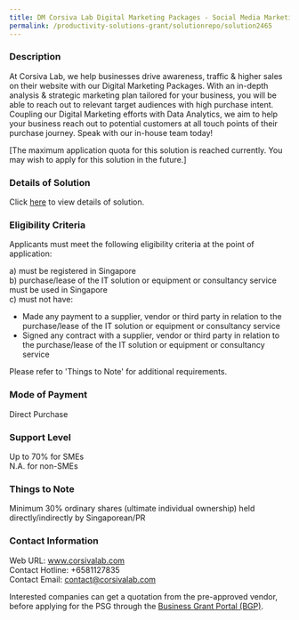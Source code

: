 ```yaml
---
title: DM Corsiva Lab Digital Marketing Packages - Social Media Marketing & Photography/Videography [6 Months Package]
permalink: /productivity-solutions-grant/solutionrepo/solution2465
---
```


### Description

At Corsiva Lab, we help businesses drive awareness, traffic & higher sales on their website with our Digital Marketing Packages. With an in-depth analysis & strategic marketing plan tailored for your business, you will be able to reach out to relevant target audiences with high purchase intent. Coupling our Digital Marketing efforts with Data Analytics, we aim to help your business reach out to potential customers at all touch points of their purchase journey. Speak with our in-house team today!

[The maximum application quota for this solution is reached currently. You may wish to apply for this solution in the future.]

### Details of Solution

Click <a href='https://www.gobusiness.gov.sg/images/psg/Desensitised_DM_Corsiva_Lab_Annex_3_CR_wef_25_Nov_2021_Part_1314.pdf' target='_blank' rel='noopener'>here</a> to view details of solution.

### Eligibility Criteria

Applicants must meet the following eligibility criteria at the point of application:

a) must be registered in Singapore <br>
b) purchase/lease of the IT solution or equipment or consultancy service must be used in Singapore <br>
c) must not have:
- Made any payment to a supplier, vendor or third party in relation to the purchase/lease of the IT solution or equipment or consultancy service
- Signed any contract with a supplier, vendor or third party in relation to the purchase/lease of the IT solution or equipment or consultancy service

Please refer to 'Things to Note' for additional requirements.

### Mode of Payment
Direct Purchase

### Support Level
Up to 70% for SMEs <br>
N.A. for non-SMEs

### Things to Note
Minimum 30% ordinary shares (ultimate individual ownership) held directly/indirectly by Singaporean/PR

### Contact Information
Web URL: www.corsivalab.com <br>Contact Hotline: +6581127835 <br>Contact Email: contact@corsivalab.com <br>

Interested companies can get a quotation from the pre-approved vendor, before applying for the PSG through the <a target='_blank' rel='noopener' href='https://www.businessgrants.gov.sg/'>Business Grant Portal (BGP)</a>.
